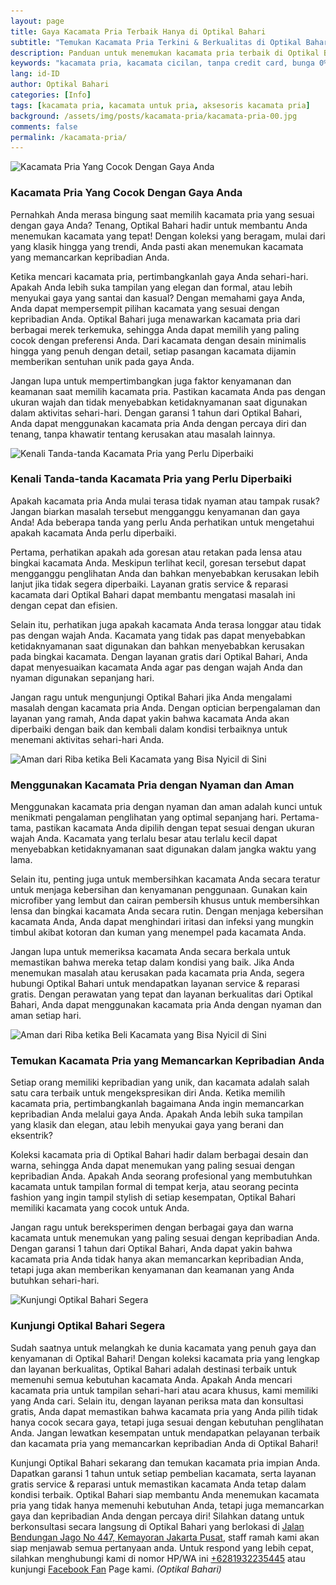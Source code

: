 ```yaml
---
layout: page
title: Gaya Kacamata Pria Terbaik Hanya di Optikal Bahari
subtitle: "Temukan Kacamata Pria Terkini & Berkualitas di Optikal Bahari, Dapatkan Periksa Mata Gratis, Cicilan 0% & Garansi Kacamata 1 Tahun"
description: Panduan untuk menemukan kacamata pria terbaik di Optikal Bahari, Periksa & Service Kacamata Gratis, Garansi 1 Tahun & Menerima Pembayaran KJP
keywords: "kacamata pria, kacamata cicilan, tanpa credit card, bunga 0% tanpa DP, cicilan ringan"
lang: id-ID
author: Optikal Bahari
categories: [Info]
tags: [kacamata pria, kacamata untuk pria, aksesoris kacamata pria]
background: /assets/img/posts/kacamata-pria/kacamata-pria-00.jpg
comments: false
permalink: /kacamata-pria/
---
```


<div class="card shadow p-3 bg-white mb-5">
  <img
    itemprop="image"
    data-src="/assets/img/posts/kacamata-pria/kacamata-pria-01.jpg"
    src="/assets/img/posts/kacamata-pria/kacamata-pria-01.jpg"
    class="card-img-top"
    title="Kacamata Pria Yang Cocok Dengan Gaya Anda"
    alt="Kacamata Pria Yang Cocok Dengan Gaya Anda">
  <div class="card-body">
    <h3 class="card-title">
      Kacamata Pria Yang Cocok Dengan Gaya Anda
    </h3>
    <p class="card-text text-justify">
      Pernahkah Anda merasa bingung saat memilih kacamata pria yang sesuai dengan gaya Anda? Tenang, Optikal                                                                                                    
            Bahari hadir untuk membantu Anda menemukan kacamata yang tepat! Dengan koleksi yang beragam, mulai dari yang
            klasik hingga yang trendi, Anda pasti akan menemukan kacamata yang memancarkan kepribadian Anda.
    </p>
    <p class="card-text text-justify">
      Ketika mencari kacamata pria, pertimbangkanlah gaya Anda sehari-hari. Apakah Anda lebih suka tampilan yang                                                                                                    
            elegan dan formal, atau lebih menyukai gaya yang santai dan kasual? Dengan memahami gaya Anda, Anda dapat
            mempersempit pilihan kacamata yang sesuai dengan kepribadian Anda. Optikal Bahari juga menawarkan kacamata
            pria dari berbagai merek terkemuka, sehingga Anda dapat memilih yang paling cocok dengan preferensi Anda.
            Dari kacamata dengan desain minimalis hingga yang penuh dengan detail, setiap pasangan kacamata dijamin
            memberikan sentuhan unik pada gaya Anda.
    </p>
    <p class="card-text text-justify">
      Jangan lupa untuk mempertimbangkan juga faktor kenyamanan dan keamanan saat memilih kacamata pria. Pastikan                                                                                                    
            kacamata Anda pas dengan ukuran wajah dan tidak menyebabkan ketidaknyamanan saat digunakan dalam aktivitas
            sehari-hari. Dengan garansi 1 tahun dari Optikal Bahari, Anda dapat menggunakan kacamata pria Anda dengan
            percaya diri dan tenang, tanpa khawatir tentang kerusakan atau masalah lainnya.
    </p>
  </div>
</div>

<div class="card shadow p-3 bg-white mb-5">
  <img
    data-src="/assets/img/posts/kacamata-pria/kacamata-pria-03.jpg"
    src="/assets/img/posts/kacamata-pria/kacamata-pria-03.jpg"
    title="Kenali Tanda-tanda Kacamata Pria yang Perlu Diperbaiki"
    class="card-img-top"
    alt="Kenali Tanda-tanda Kacamata Pria yang Perlu Diperbaiki">
  <div class="card-body">
    <h3 class="card-title">
      Kenali Tanda-tanda Kacamata Pria yang Perlu Diperbaiki
    </h3>
    <p class="card-text text-justify">
      Apakah kacamata pria Anda mulai terasa tidak nyaman atau tampak rusak? Jangan biarkan masalah tersebut                                                                                                    
            mengganggu kenyamanan dan gaya Anda! Ada beberapa tanda yang perlu Anda perhatikan untuk mengetahui apakah
            kacamata Anda perlu diperbaiki.
    </p>
    <p class="card-text text-justify">
      Pertama, perhatikan apakah ada goresan atau retakan pada lensa atau bingkai kacamata Anda. Meskipun terlihat                                                                                                    
            kecil, goresan tersebut dapat mengganggu penglihatan Anda dan bahkan menyebabkan kerusakan lebih lanjut jika
            tidak segera diperbaiki. Layanan gratis service & reparasi kacamata dari Optikal Bahari dapat membantu
            mengatasi masalah ini dengan cepat dan efisien.
    </p>
    <p class="card-text text-justify">
      Selain itu, perhatikan juga apakah kacamata Anda terasa longgar atau tidak pas dengan wajah Anda. Kacamata                                                                                                    
            yang tidak pas dapat menyebabkan ketidaknyamanan saat digunakan dan bahkan menyebabkan kerusakan pada
            bingkai kacamata. Dengan layanan gratis dari Optikal Bahari, Anda dapat menyesuaikan kacamata Anda agar pas
            dengan wajah Anda dan nyaman digunakan sepanjang hari.
    </p>
    <p class="card-text text-justify">
      Jangan ragu untuk mengunjungi Optikal Bahari jika Anda mengalami masalah dengan kacamata pria Anda. Dengan                                                                                                    
            optician berpengalaman dan layanan yang ramah, Anda dapat yakin bahwa kacamata Anda akan diperbaiki dengan
            baik dan kembali dalam kondisi terbaiknya untuk menemani aktivitas sehari-hari Anda.
    </p>
  </div>
</div>

<div class="card shadow p-3 bg-white mb-5">
  <img
    data-src="/assets/img/posts/kacamata-pria/kacamata-pria-04.jpg"
    src="/assets/img/posts/kacamata-pria/kacamata-pria-04.jpg"
    title="Aman dari Riba ketika Beli Kacamata yang Bisa Nyicil di Sini"
    class="card-img-top"
    alt="Aman dari Riba ketika Beli Kacamata yang Bisa Nyicil di Sini">
  <div class="card-body">
    <h3 class="card-title">
      Menggunakan Kacamata Pria dengan Nyaman dan Aman
    </h3>
    <p class="card-text text-justify">
      Menggunakan kacamata pria dengan nyaman dan aman adalah kunci untuk menikmati pengalaman penglihatan yang optimal sepanjang hari. Pertama-tama, pastikan kacamata Anda dipilih dengan tepat sesuai dengan ukuran wajah Anda. Kacamata yang terlalu besar atau terlalu kecil dapat menyebabkan ketidaknyamanan saat digunakan dalam jangka waktu yang lama.
    </p>
    <p class="card-text text-justify">
      Selain itu, penting juga untuk membersihkan kacamata Anda secara teratur untuk menjaga kebersihan dan kenyamanan penggunaan. Gunakan kain microfiber yang lembut dan cairan pembersih khusus untuk membersihkan lensa dan bingkai kacamata Anda secara rutin. Dengan menjaga kebersihan kacamata Anda, Anda dapat menghindari iritasi dan infeksi yang mungkin timbul akibat kotoran dan kuman yang menempel pada kacamata Anda.
    </p>
    <p class="card-text text-justify">
      Jangan lupa untuk memeriksa kacamata Anda secara berkala untuk memastikan bahwa mereka tetap dalam kondisi yang baik. Jika Anda menemukan masalah atau kerusakan pada kacamata pria Anda, segera hubungi Optikal Bahari untuk mendapatkan layanan service & reparasi gratis. Dengan perawatan yang tepat dan layanan berkualitas dari Optikal Bahari, Anda dapat menggunakan kacamata pria Anda dengan nyaman dan aman setiap hari.
    </p>
  </div>
</div>

<div class="card shadow p-3 bg-white mb-5">
  <img
    data-src="/assets/img/posts/kacamata-pria/kacamata-pria-05.jpg"
    src="/assets/img/posts/kacamata-pria/kacamata-pria-05.jpg"
    title="Aman dari Riba ketika Beli Kacamata yang Bisa Nyicil di Sini"
    class="card-img-top"
    alt="Aman dari Riba ketika Beli Kacamata yang Bisa Nyicil di Sini">
  <div class="card-body">
    <h3 class="card-title">
      Temukan Kacamata Pria yang Memancarkan Kepribadian Anda
    </h3>
    <p class="card-text text-justify">
      Setiap orang memiliki kepribadian yang unik, dan kacamata adalah salah satu cara terbaik untuk mengekspresikan diri Anda. Ketika memilih kacamata pria, pertimbangkanlah bagaimana Anda ingin memancarkan kepribadian Anda melalui gaya Anda. Apakah Anda lebih suka tampilan yang klasik dan elegan, atau lebih menyukai gaya yang berani dan eksentrik?
    </p>
    <p class="card-text text-justify">
      Koleksi kacamata pria di Optikal Bahari hadir dalam berbagai desain dan warna, sehingga Anda dapat menemukan yang paling sesuai dengan kepribadian Anda. Apakah Anda seorang profesional yang membutuhkan kacamata untuk tampilan formal di tempat kerja, atau seorang pecinta fashion yang ingin tampil stylish di setiap kesempatan, Optikal Bahari memiliki kacamata yang cocok untuk Anda.
    </p>
    <p class="card-text text-justify">
      Jangan ragu untuk bereksperimen dengan berbagai gaya dan warna kacamata untuk menemukan yang paling sesuai dengan kepribadian Anda. Dengan garansi 1 tahun dari Optikal Bahari, Anda dapat yakin bahwa kacamata pria Anda tidak hanya akan memancarkan kepribadian Anda, tetapi juga akan memberikan kenyamanan dan keamanan yang Anda butuhkan sehari-hari.
    </p>
  </div>
</div>

<div class="card shadow p-3 bg-white mb-5">
  <img
    data-src="/assets/img/posts/kacamata-pria/kacamata-pria-02.jpg"
    src="/assets/img/posts/kacamata-pria/kacamata-pria-02.jpg"
    title="Kunjungi Optikal Bahari Segera"
    class="card-img-top"
    alt="Kunjungi Optikal Bahari Segera">
  <div class="card-body">
    <h3 class="card-title">
      Kunjungi Optikal Bahari Segera
    </h3>
    <p class="card-text text-justify">
      Sudah saatnya untuk melangkah ke dunia kacamata yang penuh gaya dan kenyamanan di Optikal Bahari! Dengan koleksi kacamata pria yang lengkap dan layanan berkualitas, Optikal Bahari adalah destinasi terbaik untuk memenuhi semua kebutuhan kacamata Anda. Apakah Anda mencari kacamata pria untuk tampilan sehari-hari atau acara khusus, kami memiliki yang Anda cari. Selain itu, dengan layanan periksa mata dan konsultasi gratis, Anda dapat memastikan bahwa kacamata pria yang Anda pilih tidak hanya cocok secara gaya, tetapi juga sesuai dengan kebutuhan penglihatan Anda. Jangan lewatkan kesempatan untuk mendapatkan pelayanan terbaik dan kacamata pria yang memancarkan kepribadian Anda di Optikal Bahari!
    </p>
    <p class="card-text text-justify">
      Kunjungi Optikal Bahari sekarang dan temukan kacamata pria impian Anda. Dapatkan garansi 1 tahun untuk setiap pembelian kacamata, serta layanan gratis service & reparasi untuk memastikan kacamata Anda tetap dalam kondisi terbaik. Optikal Bahari siap membantu Anda menemukan kacamata pria yang tidak hanya memenuhi kebutuhan Anda, tetapi juga memancarkan gaya dan kepribadian Anda dengan percaya diri!		                                                         
      Silahkan datang untuk berkonsultasi secara langsung di Optikal Bahari yang berlokasi di
      <a href="{{"/lokasi" | relative_url }}" title="Jalan Bendungan Jago No 447, Kemayoran Jakarta Pusat">Jalan Bendungan                                                                                                    
            Jago No 447, Kemayoran Jakarta Pusat</a>, staff ramah kami akan siap menjawab semua pertanyaan anda.                                                                                                    
            Untuk respond yang lebih cepat, silahkan menghubungi kami di nomor HP/WA ini
      <a
        href="https://api.whatsapp.com/send?phone=6281932235445&text=Hallo%2C+saya+butuh+informasi+lebih+lanjut+mengenai+Optikal+Bahari"
        id="WhatsAppClick"
        class="WhatsAppCall"
        title="Call WhatsApp">+6281932235445</a>
      atau kunjungi
      <a
        href="https://www.facebook.com/optikalbahari"
        id="FBClick"
        title="Facebook Page Optikal Bahari"
        class="FacebookPage">Facebook Fan</a>
      Page kami.
      <em>(Optikal Bahari)</em>
    </p>
  </div>
</div>